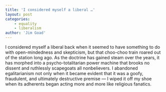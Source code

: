 ```yaml
---
title: 'I considered myself a liberal …'
layout: post
categories:
    - equality
    - liberalism
author: 'Jim Goad'
---
```


I considered myself a liberal back when it seemed to have something to do with open-mindedness and skepticism, but that choo-choo train roared out of the station long ago. As the doctrine has gained steam over the years, it has morphed into a psycho-totalitarian power machine that brooks no dissent and ruthlessly scapegoats all nonbelievers. I abandoned egalitarianism not only when it became evident that it was a goofy, fraudulent, and ultimately destructive premise — I wiped it off my shoe when its adherents began acting more and more like religious fanatics.